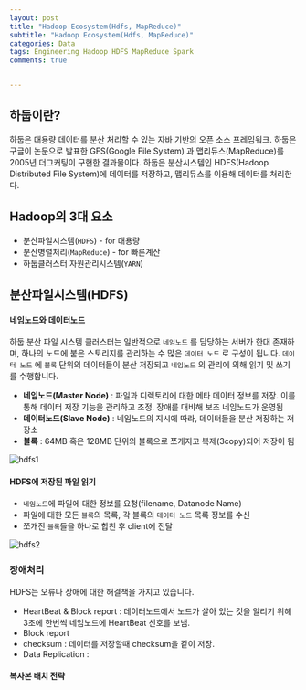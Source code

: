 ```yaml
---  
layout: post  
title: "Hadoop Ecosystem(Hdfs, MapReduce)"  
subtitle: "Hadoop Ecosystem(Hdfs, MapReduce)"  
categories: Data
tags: Engineering Hadoop HDFS MapReduce Spark
comments: true  


---  
```

## 하둡이란?

하둡은 대용량 데이터를 분산 처리할 수 있는 자바 기반의 오픈 소스 프레임워크. 하둡은 구글이 논문으로 발표한 GFS(Google File System) 과 맵리듀스(MapReduce)를 2005년 더그커팅이 구현한 결과물이다. 하둡은 분산시스템인 HDFS(Hadoop Distributed File System)에 데이터를 저장하고, 맵리듀스를 이용해 데이터를 처리한다.


## Hadoop의 3대 요소
  - 분산파일시스템(`HDFS`) - for 대용량
  - 분산병렬처리(`MapReduce`) - for 빠른계산
  - 하둡클러스터 자원관리시스템(`YARN`)


## 분산파일시스템(HDFS)

#### 네임노드와 데이터노드

하둡 분산 파일 시스템 클러스터는 일반적으로 `네임노드` 를 담당하는 서버가 한대 존재하며, 하나의 노드에 붙은 스토리지를 관리하는 수 많은 `데이터 노드` 로 구성이 됩니다. `데이터 노드` 에 `블록` 단위의 데이터들이 분산 저장되고 `네임노드` 의 관리에 의해 읽기 및 쓰기를 수행합니다.


- **네임노드(Master Node)** : 파일과 디렉토리에 대한 메타 데이터 정보를 저장. 이를 통해 데이터 저장 기능을 관리하고 조정. 장애를 대비해 보조 네임노드가 운영됨
- **데이터노드(Slave Node)** : 네임노드의 지시에 따라, 데이터들을 분산 저장하는 저장소
- **블록** : 64MB 혹은 128MB 단위의 블록으로 쪼개지고 복제(3copy)되어 저장이 됨 

![hdfs1](https://yunsikus.github.io/assets/img/hadoop/hdfs1.jpeg)

#### HDFS에 저장된 파일 읽기

-  `네임노드`에 파일에 대한 정보를 요청(filename, Datanode Name)  
-  파일에 대한 모든 `블록`의 목록, 각 블록의 `데이터 노드` 목록 정보를 수신
-  쪼개진 `블록`들을 하나로 합친 후 client에 전달  

![hdfs2](https://yunsikus.github.io/assets/img/hadoop/hdfs_read.jpg)



### 장애처리

HDFS는 오류나 장애에 대한 해결책을 가지고 있습니다.

  - HeartBeat & Block report : 데이터노드에서 노드가 살아 있는 것을 알리기 위해 3초에 한번씩 네임노드에 HeartBeat 신호를 보냄.
  - Block report
  - checksum : 데이터를 저장할때 checksum을 같이 저장.
  - Data Replication :

#### 복사본 배치 전략
